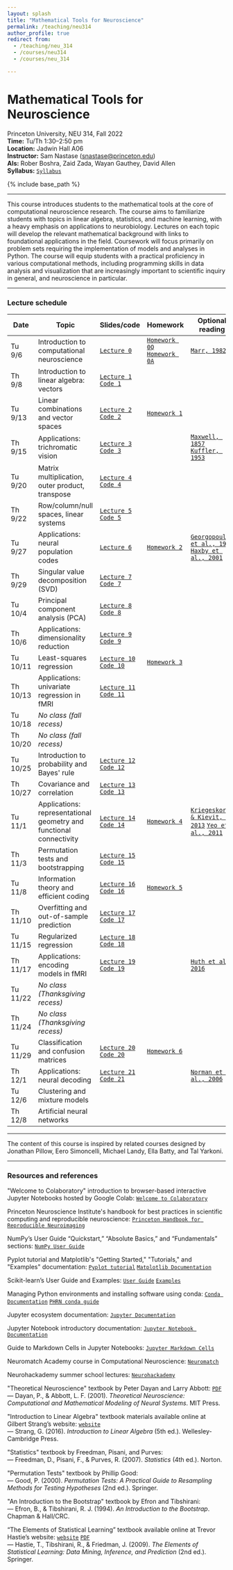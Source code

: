 ```yaml
---
layout: splash
title: "Mathematical Tools for Neuroscience"
permalink: /teaching/neu314
author_profile: true
redirect from:
  - /teaching/neu_314
  - /courses/neu314
  - /courses/neu_314

---
```

# Mathematical Tools for Neuroscience
Princeton University, NEU 314, Fall 2022<br>
**Time:** Tu/Th 1:30–2:50 pm<br>
**Location:** Jadwin Hall A06<br>
**Instructor:** Sam Nastase ([snastase@princeton.edu](snastase@princeton.edu))<br>
**AIs:** Rober Boshra, Zaid Zada, Wayan Gauthey, David Allen<br>
**Syllabus:** [`Syllabus`](https://docs.google.com/document/d/1yd53Ij6JF7tvQ1h-a8dk0CthviR8Ja71dfuBSW_skrA/edit?usp=sharing)

{% include base_path %}

---

This course introduces students to the mathematical tools at the core of computational neuroscience research. The course aims to familiarize students with topics in linear algebra, statistics, and machine learning, with a heavy emphasis on applications to neurobiology. Lectures on each topic will develop the relevant mathematical background with links to foundational applications in the field. Coursework will focus primarily on problem sets requiring the implementation of models and analyses in Python. The course will equip students with a practical proficiency in various computational methods, including programming skills in data analysis and visualization that are increasingly important to scientific inquiry in general, and neuroscience in particular.

---
### Lecture schedule

| Date | Topic | Slides/code | Homework | Optional reading |
| --- | --- | --- | --- | --- |
| Tu 9/6 | Introduction to computational neuroscience | [`Lecture 0`](https://docs.google.com/presentation/d/11wzzkCxfkcRxbdZGPnkNXxNMTllDTp5VzH68WEdYrHk/edit?usp=sharing) | [`Homework 0Q`](https://colab.research.google.com/drive/1bwm8Q_ppz4_HhNFrQLzejjHGZ4GG8HWB?usp=sharing) [`Homework 0A`](https://colab.research.google.com/drive/1A5O8RqtPLMNbE8obvGy6Td52eIn1K6b2?usp=sharing) | [`Marr, 1982`](../files/Marr_1982.pdf) |
| Th 9/8 | Introduction to linear algebra: vectors | [`Lecture 1`](https://docs.google.com/presentation/d/1ngBl3M_Wv-9VkbXiWSmQpwu-q4wF9y2M70xvixrTa1Q/edit?usp=sharing) [`Code 1`](https://colab.research.google.com/drive/1ZdCa8PpWae-KZfWHHTg8TWBuGc-fAEcp?usp=sharing) | | |
| Tu 9/13 | Linear combinations and vector spaces | [`Lecture 2`](https://docs.google.com/presentation/d/1Rf7s5FhHTogk4pzMLwFSHIInfK5CTAGgWtOinZVuBgQ/edit?usp=sharing) [`Code 2`](https://colab.research.google.com/drive/1BUjwYgcMXymGpmJ4z-izht2pVrXkyQ3Y?usp=sharing) | [`Homework 1`](https://colab.research.google.com/drive/1J4M9sepAXaeZjSDkoz7V2lkN8YrV-WL3?usp=sharing) | |
| Th 9/15 | Applications: trichromatic vision | [`Lecture 3`](https://docs.google.com/presentation/d/1b9iNE3w7VgavOCuUDbKcJm9HDWT5JbUeQNTg7OtBwdw/edit?usp=sharing) [`Code 3`](https://colab.research.google.com/drive/13nKfN2Q20Fk0uoHevOYUibBl-rpRjr_o?usp=sharing) | | [`Maxwell, 1857`](../files/Maxwell_1857.pdf) [`Kuffler, 1953`](../files/Kuffler_1953.pdf) |
| Tu 9/20 | Matrix multiplication, outer product, transpose | [`Lecture 4`](https://docs.google.com/presentation/d/1z6Co7x09SOQgQeB4qYosihz_2u6Jwg7aPlooKNXio88/edit?usp=sharing) [`Code 4`](https://colab.research.google.com/drive/1sGQl4bO_UFOnSO4xEf_C4r2aKWAO6Byi?usp=sharing) | | |
| Th 9/22 | Row/column/null spaces, linear systems | [`Lecture 5`](https://docs.google.com/presentation/d/168Zb95ZFWOyM_XQGaAHEtwyFAiJ1IRoz1Kr2yvaMHho/edit?usp=sharing) [`Code 5`](https://colab.research.google.com/drive/1TnOkwLu7h50eeiXZyU0NmdAJfGT5ehvM?usp=sharing) | | |
| Tu 9/27 | Applications: neural population codes | [`Lecture 6`](https://docs.google.com/presentation/d/1evclVDo_1gD62EZv42Mrt_9u2r2XKlAQLzmQpW0MyEA/edit?usp=sharing) | [`Homework 2`](https://colab.research.google.com/drive/1shs9bSL7ZOm3yyTIzqMA5aEKalYUeAI7?usp=sharing) | [`Georgopoulos et al., 1986`](../files/Georgopoulos_1986.pdf) [`Haxby et al., 2001`](../files/Haxby_2001.pdf) |
| Th 9/29 | Singular value decomposition (SVD) | [`Lecture 7`](https://docs.google.com/presentation/d/1vftKLUVkJs6sQ2hQGSMyhKvAKgYZ3ArnWHXnmtYas_4/edit?usp=sharing) [`Code 7`](https://colab.research.google.com/drive/1KnK-U6KxjzQBX62Qw8G3LQLct5UEoIYa?usp=sharing) | | |
| Tu 10/4 | Principal component analysis (PCA) | [`Lecture 8`](https://docs.google.com/presentation/d/1MKMNfQSrJ2ofGn7FWbg7MDnuXphfgpV9gAVcmy97vpA/edit?usp=sharing) [`Code 8`](https://colab.research.google.com/drive/1l7xoG15CS4lrvN9sgVO0GOOvvnU5_NDB?usp=sharing) | | |
| Th 10/6 | Applications: dimensionality reduction | [`Lecture 9`](https://docs.google.com/presentation/d/1ntPISmkLnYdvNJJ8UexGIH-H360aIvUD3_gG843OmgE/edit?usp=sharing) [`Code 9`](https://colab.research.google.com/drive/1JZTAbHsFezmHyXkGJhPOb586e6bL8BLt?usp=sharing) | | |
| Tu 10/11 | Least-squares regression | [`Lecture 10`](https://docs.google.com/presentation/d/16nfKXC3bp9wsntl78SpAM0gnIae35up4kNYU6c_DQuo/edit?usp=sharing) [`Code 10`](https://colab.research.google.com/drive/1onwhVrBST_p7JAfU9NjBWyhm3M-1uRNZ?usp=sharing) | [`Homework 3`](https://colab.research.google.com/drive/1x5L9x27HvFlb6XPPrwhXiab0ii_I7nOc?usp=sharing) | |
| Th 10/13 | Applications: univariate regression in fMRI | [`Lecture 11`](https://docs.google.com/presentation/d/124t58LbImHK9blSWMuRNRFULcx1U9Au1qqNjzK9wS1U/edit?usp=sharing) [`Code 11`](https://colab.research.google.com/drive/1F4Dojz4t6BRxDEKBagn6qNufHvM1QclN?usp=sharing) | | |
| Tu 10/18 | _No class (fall recess)_ | | | |
| Th 10/20 | _No class (fall recess)_ | | | |
| Tu 10/25 | Introduction to probability and Bayes' rule | [`Lecture 12`](https://docs.google.com/presentation/d/1yYqaoJXuf_q7-k9MwlkYSjyvH_wHHVLk7qCcxdLhBBI/edit?usp=sharing) [`Code 12`](https://colab.research.google.com/drive/1ZVCcuCNo9gqPc8G7FVLTGVG4tf7OSi1-?usp=sharing) | | |
| Th 10/27 | Covariance and correlation | [`Lecture 13`](https://docs.google.com/presentation/d/1LZ7Nn1mjOAdoSo5u27F4abup87azUrcw_2ddHvTy-6E/edit?usp=sharing) [`Code 13`](https://colab.research.google.com/drive/1I-rf9PSP6-nVeFT_xGEwRoxeI9eZE_dk?usp=sharing) | | |
| Tu 11/1 | Applications: representational geometry and functional connectivity | [`Lecture 14`](https://docs.google.com/presentation/d/1trdAU1jHTq9zL1ayYSVHemb9Ylux42IseVba0-kEgBo/edit?usp=sharing) [`Code 14`](https://colab.research.google.com/drive/1hMixtnlu-LTVSE5VpYmqjVcrCZaJqbbh?usp=sharing) | [`Homework 4`](https://colab.research.google.com/drive/1f4Pzdpc1NOCtg63olfBqwm909IWGRDs8?usp=sharing) | [`Kriegeskorte & Kievit, 2013`](../files/Kriegeskorte_2013.pdf) [`Yeo et al., 2011`](../files/Yeo_2011.pdf) |
| Th 11/3 | Permutation tests and bootstrapping | [`Lecture 15`](https://docs.google.com/presentation/d/1M1sTUVqmQnzFQ1BLYBABk5GeL_kmIK7RokWkjtMDAvQ/edit?usp=sharing) [`Code 15`](https://colab.research.google.com/drive/14cEoqhOMy0UTZP8YlrUjX5wkKun0S5qF?usp=sharing)  | | |
| Tu 11/8 | Information theory and efficient coding | [`Lecture 16`](https://docs.google.com/presentation/d/1JilDpgqag4z_hHiqH0hEl_ZXW4rkPdooQLxhVF7Swu4/edit?usp=sharing) [`Code 16`](https://colab.research.google.com/drive/1vnm4cnjv7P5gr6HCIAxqE4pe1Vu0VmBx?usp=sharing) | [`Homework 5`](https://colab.research.google.com/drive/1ghpFxAd9wO_U9hbfQwMbNZgXILlmEtBd?usp=sharing) | |
| Th 11/10 | Overfitting and out-of-sample prediction | [`Lecture 17`](https://docs.google.com/presentation/d/1omO4khiYD-qrUw8RQKbNT8u-UsxwmCbOfkdpCmKhm3o/edit?usp=sharing) [`Code 17`](https://colab.research.google.com/drive/13bzJoLpUr1oLCStomdDihg32kleWThBf?usp=sharing) | | |
| Tu 11/15 | Regularized regression | [`Lecture 18`](https://docs.google.com/presentation/d/1i8u2S39Dyvvp9aPuLZkQ5ohGKg6ckGFXWZ3OswnbtXE/edit?usp=sharing) [`Code 18`](https://colab.research.google.com/drive/1JhtOhGgV0KHixfN6p2CSCVqJBvaCtWWJ?usp=sharing) | | |
| Th 11/17 | Applications: encoding models in fMRI | [`Lecture 19`](https://docs.google.com/presentation/d/1juy4IG9bmE9TLcuyIeaCubpr0cygZSNO40sb_WWysmA/edit?usp=sharing) [`Code 19`](https://colab.research.google.com/drive/1bEnwF17U3H6J-Lomtua0B8DIsGnZ9QFk?usp=sharing) | | [`Huth et al., 2016`](../files/Huth_2016.pdf) |
| Tu 11/22 | _No class (Thanksgiving recess)_ | | | |
| Th 11/24 | _No class (Thanksgiving recess)_ | | | |
| Tu 11/29 | Classification and confusion matrices | [`Lecture 20`](https://docs.google.com/presentation/d/16ikU_B1RJ5m_o53sy19V9X-efop18_AfbDPZsnNnpb8/edit?usp=sharing) [`Code 20`](https://colab.research.google.com/drive/1-JZ0fS-3SzYLMzNjtq-pMfkGsNCA88bt?usp=sharing) | [`Homework 6`](https://colab.research.google.com/drive/14CUrUkgplhhiDegfyGp8TuZ004_SORGF?usp=sharing) | |
| Th 12/1 | Applications: neural decoding | [`Lecture 21`](https://docs.google.com/presentation/d/1vG0oxXwC5lRel3-wDfnaKA8fD80z76jTf9PHql9o3Tk/edit?usp=sharing) [`Code 21`](https://colab.research.google.com/drive/1tLXL0zRzEQExbv7w8P3nu0APQ7vTrh2r?usp=sharing) | | [`Norman et al., 2006`](../files/Norman_2006.pdf) |
| Tu 12/6 | Clustering and mixture models | | | |
| Th 12/8 | Artificial neural networks | | | |

---

The content of this course is inspired by related courses designed by Jonathan Pillow, Eero Simoncelli, Michael Landy, Ella Batty, and Tal Yarkoni.

---

### Resources and references

"Welcome to Colaboratory" introduction to browser-based interactive Jupyter Notebooks hosted by Google Colab: [`Welcome to Colaboratory`](https://colab.research.google.com/notebooks/intro.ipynb)

Princeton Neuroscience Institute's handbook for best practices in scientific computing and reproducible neuroscience: [`Princeton Handbook for Reproducible Neuroimaging`](https://brainhack-princeton.github.io/handbook/) 

NumPy’s User Guide “Quickstart,” “Absolute Basics,” and “Fundamentals” sections: [`NumPy User Guide`](https://numpy.org/doc/stable/user/index.html)

Pyplot tutorial and Matplotlib's "Getting Started," "Tutorials," and "Examples"  documentation: [`Pyplot tutorial`](https://matplotlib.org/stable/tutorials/introductory/pyplot.html) [`Matplotlib Documentation`](https://matplotlib.org/stable/index.html) 

Scikit-learn’s User Guide and Examples: [`User Guide`](https://scikit-learn.org/stable/user_guide.html) [`Examples`](https://scikit-learn.org/stable/auto_examples/index.html)

Managing Python environments and installing software using conda: [`Conda Documentation`](https://conda.io/projects/conda/en/latest/user-guide/tasks/manage-environments.html) [`PHRN conda guide`](https://brainhack-princeton.github.io/handbook/content_pages/hack_pages/conda.html)

Jupyter ecosystem documentation: [`Jupyter Documentation`](https://docs.jupyter.org/en/latest/)

Jupyter Notebook introductory documentation: [`Jupyter Notebook Documentation`](https://jupyter-notebook.readthedocs.io/en/stable/notebook.html)

Guide to Markdown Cells in Jupyter Notebooks: [`Jupyter Markdown Cells`](https://jupyter-notebook.readthedocs.io/en/stable/examples/Notebook/Working%20With%20Markdown%20Cells.html)

Neuromatch Academy course in Computational Neuroscience: [`Neuromatch`](https://compneuro.neuromatch.io/tutorials/intro.html)

Neurohackademy summer school lectures: [`Neurohackademy`](https://neurohackademy.org/neurohack_year/2022/)

"Theoretical Neuroscience" textbook by Peter Dayan and Larry Abbott: [`PDF`](http://www.gatsby.ucl.ac.uk/~lmate/biblio/dayanabbott.pdf)<br>
&mdash; Dayan, P., & Abbott, L. F. (2001). _Theoretical Neuroscience: Computational and Mathematical Modeling of Neural Systems_. MIT Press.

"Introduction to Linear Algebra" textbook materials available online at Gilbert Strang’s website: [`website`](https://math.mit.edu/~gs/linearalgebra/)<br>
&mdash; Strang, G. (2016). _Introduction to Linear Algebra_ (5th ed.). Wellesley-Cambridge Press.

"Statistics" textbook by Freedman, Pisani, and Purves:<br>
&mdash; Freedman, D., Pisani, F., & Purves, R. (2007). _Statistics_ (4th ed.). Norton.

"Permutation Tests" textbook by Phillip Good:<br>
&mdash; Good, P. (2000). _Permutation Tests: A Practical Guide to Resampling Methods for Testing Hypotheses_ (2nd ed.). Springer.

"An Introduction to the Bootstrap" textbook by Efron and Tibshirani:<br>
&mdash; Efron, B., & Tibshirani, R. J. (1994). _An Introduction to the Bootstrap_. Chapman & Hall/CRC.

“The Elements of Statistical Learning” textbook available online at Trevor Hastie’s website: [`website`](https://hastie.su.domains/ElemStatLearn/) [`PDF`](https://hastie.su.domains/Papers/ESLII.pdf)<br>
&mdash; Hastie, T., Tibshirani, R., & Friedman, J. (2009). _The Elements of Statistical Learning: Data Mining, Inference, and Prediction_ (2nd ed.). Springer.

